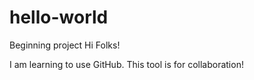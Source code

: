 # hello-world
Beginning project
Hi Folks!

I am learning to use GitHub.
This tool is for collaboration!
